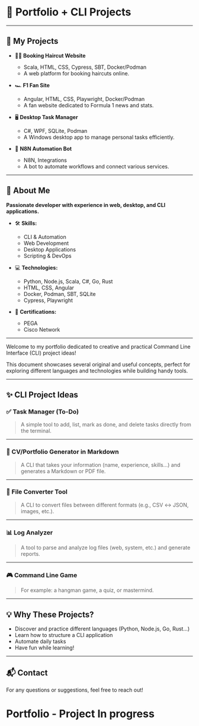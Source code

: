# 🚀 Portfolio + CLI Projects

---

## 🌟 My Projects

- 💇‍♂️ **Booking Haircut Website**
  - Scala, HTML, CSS, Cypress, SBT, Docker/Podman
  - A web platform for booking haircuts online.

- 🏎️ **F1 Fan Site**
  - Angular, HTML, CSS, Playwright, Docker/Podman
  - A fan website dedicated to Formula 1 news and stats.

- 🖥️ **Desktop Task Manager**
  - C#, WPF, SQLite, Podman
  - A Windows desktop app to manage personal tasks efficiently.

- 🤖 **N8N Automation Bot**
  - N8N, Integrations
  - A bot to automate workflows and connect various services.

---

## 👤 About Me

**Passionate developer with experience in web, desktop, and CLI applications.**

- 🛠️ **Skills:**
  - CLI & Automation
  - Web Development
  - Desktop Applications
  - Scripting & DevOps

- 💻 **Technologies:**
  - Python, Node.js, Scala, C#, Go, Rust
  - HTML, CSS, Angular
  - Docker, Podman, SBT, SQLite
  - Cypress, Playwright

- 📜 **Certifications:**
  - PEGA
  - Cisco Network

---

Welcome to my portfolio dedicated to creative and practical Command Line Interface (CLI) project ideas!

This document showcases several original and useful concepts, perfect for exploring different languages and technologies while building handy tools.

---

## ✨ CLI Project Ideas

### ✅ Task Manager (To-Do)
> A simple tool to add, list, mark as done, and delete tasks directly from the terminal.

---

### 📝 CV/Portfolio Generator in Markdown
> A CLI that takes your information (name, experience, skills…) and generates a Markdown or PDF file.

---

### 🔄 File Converter Tool
> A CLI to convert files between different formats (e.g., CSV ↔ JSON, images, etc.).

---

### 📊 Log Analyzer
> A tool to parse and analyze log files (web, system, etc.) and generate reports.

---

### 🎮 Command Line Game
> For example: a hangman game, a quiz, or mastermind.

---

## 💡 Why These Projects?

- Discover and practice different languages (Python, Node.js, Go, Rust…)
- Learn how to structure a CLI application
- Automate daily tasks
- Have fun while learning!

---

## 📬 Contact

For any questions or suggestions, feel free to reach out!

# Portfolio - Project In progress
